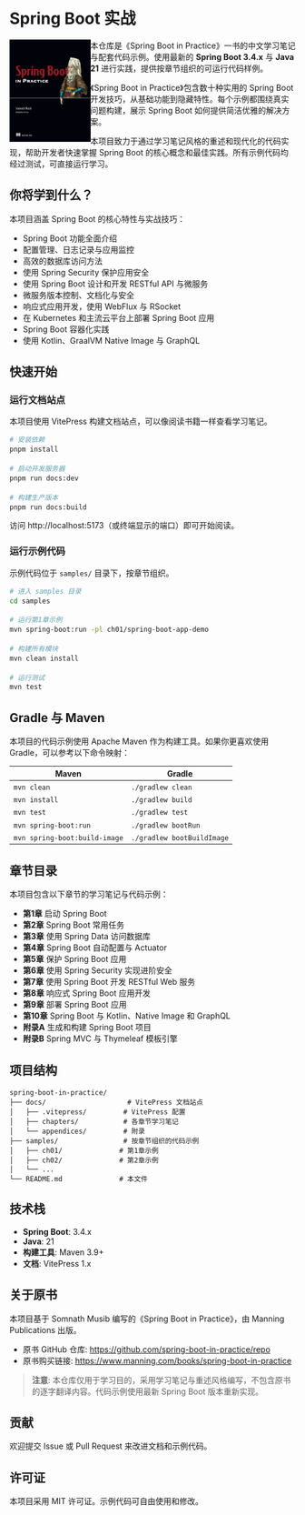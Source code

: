 # Spring Boot 实战

<img src="docs/assets/spring-boot-in-practice.png" alt="The book cover of 'Spring Boot in Practice' by Somnath Musib" align="left" height="180px" />

本仓库是《Spring Boot in Practice》一书的中文学习笔记与配套代码示例。使用最新的 **Spring Boot 3.4.x** 与 **Java 21** 进行实践，提供按章节组织的可运行代码样例。

《Spring Boot in Practice》包含数十种实用的 Spring Boot 开发技巧，从基础功能到隐藏特性。每个示例都围绕真实问题构建，展示 Spring Boot 如何提供简洁优雅的解决方案。

本项目致力于通过学习笔记风格的重述和现代化的代码实现，帮助开发者快速掌握 Spring Boot 的核心概念和最佳实践。所有示例代码均经过测试，可直接运行学习。

## 你将学到什么？

本项目涵盖 Spring Boot 的核心特性与实战技巧：

- Spring Boot 功能全面介绍
- 配置管理、日志记录与应用监控
- 高效的数据库访问方法
- 使用 Spring Security 保护应用安全
- 使用 Spring Boot 设计和开发 RESTful API 与微服务
- 微服务版本控制、文档化与安全
- 响应式应用开发，使用 WebFlux 与 RSocket
- 在 Kubernetes 和主流云平台上部署 Spring Boot 应用
- Spring Boot 容器化实践
- 使用 Kotlin、GraalVM Native Image 与 GraphQL

## 快速开始

### 运行文档站点

本项目使用 VitePress 构建文档站点，可以像阅读书籍一样查看学习笔记。

```bash
# 安装依赖
pnpm install

# 启动开发服务器
pnpm run docs:dev

# 构建生产版本
pnpm run docs:build
```

访问 http://localhost:5173（或终端显示的端口）即可开始阅读。

### 运行示例代码

示例代码位于 `samples/` 目录下，按章节组织。

```bash
# 进入 samples 目录
cd samples

# 运行第1章示例
mvn spring-boot:run -pl ch01/spring-boot-app-demo

# 构建所有模块
mvn clean install

# 运行测试
mvn test
```

## Gradle 与 Maven

本项目的代码示例使用 Apache Maven 作为构建工具。如果你更喜欢使用 Gradle，可以参考以下命令映射：

| Maven | Gradle |
|-------|--------|
| `mvn clean` | `./gradlew clean` |
| `mvn install` | `./gradlew build` |
| `mvn test` | `./gradlew test` |
| `mvn spring-boot:run` | `./gradlew bootRun` |
| `mvn spring-boot:build-image` | `./gradlew bootBuildImage` |

## 章节目录

本项目包含以下章节的学习笔记与代码示例：

- **第1章** 启动 Spring Boot
- **第2章** Spring Boot 常用任务
- **第3章** 使用 Spring Data 访问数据库
- **第4章** Spring Boot 自动配置与 Actuator
- **第5章** 保护 Spring Boot 应用
- **第6章** 使用 Spring Security 实现进阶安全
- **第7章** 使用 Spring Boot 开发 RESTful Web 服务
- **第8章** 响应式 Spring Boot 应用开发
- **第9章** 部署 Spring Boot 应用
- **第10章** Spring Boot 与 Kotlin、Native Image 和 GraphQL
- **附录A** 生成和构建 Spring Boot 项目
- **附录B** Spring MVC 与 Thymeleaf 模板引擎

## 项目结构

```
spring-boot-in-practice/
├── docs/                    # VitePress 文档站点
│   ├── .vitepress/         # VitePress 配置
│   ├── chapters/           # 各章节学习笔记
│   └── appendices/         # 附录
├── samples/                # 按章节组织的代码示例
│   ├── ch01/              # 第1章示例
│   ├── ch02/              # 第2章示例
│   └── ...
└── README.md              # 本文件
```

## 技术栈

- **Spring Boot**: 3.4.x
- **Java**: 21
- **构建工具**: Maven 3.9+
- **文档**: VitePress 1.x

## 关于原书

本项目基于 Somnath Musib 编写的《Spring Boot in Practice》，由 Manning Publications 出版。

- 原书 GitHub 仓库: https://github.com/spring-boot-in-practice/repo
- 原书购买链接: https://www.manning.com/books/spring-boot-in-practice

> **注意**: 本仓库仅用于学习目的，采用学习笔记与重述风格编写，不包含原书的逐字翻译内容。代码示例使用最新 Spring Boot 版本重新实现。

## 贡献

欢迎提交 Issue 或 Pull Request 来改进文档和示例代码。

## 许可证

本项目采用 MIT 许可证。示例代码可自由使用和修改。
